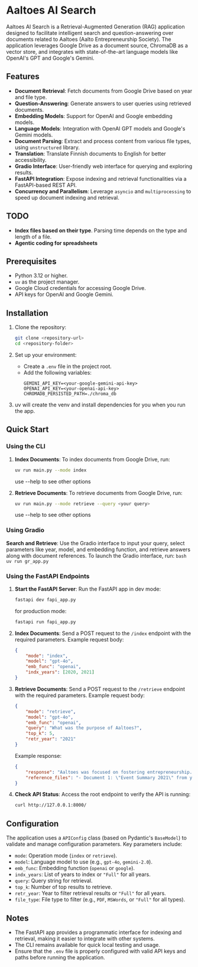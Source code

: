 # Aaltoes AI Search

Aaltoes AI Search is a Retrieval-Augmented Generation (RAG) application designed to facilitate intelligent search and question-answering over documents related to Aaltoes (Aalto Entrepreneurship Society). The application leverages Google Drive as a document source, ChromaDB as a vector store, and integrates with state-of-the-art language models like OpenAI's GPT and Google's Gemini.

## Features

- **Document Retrieval**: Fetch documents from Google Drive based on year and file type.
- **Question-Answering**: Generate answers to user queries using retrieved documents.
- **Embedding Models**: Support for OpenAI and Google embedding models.
- **Language Models**: Integration with OpenAI GPT models and Google's Gemini models.
- **Document Parsing**: Extract and process content from various file types, using `unstructured` library.
- **Translation**: Translate Finnish documents to English for better accessibility.
- **Gradio Interface**: User-friendly web interface for querying and exploring results.
- **FastAPI Integration**: Expose indexing and retrieval functionalities via a FastAPI-based REST API.
- **Concurrency and Parallelism**: Leverage `asyncio` and `multiprocessing` to speed up document indexing and retrieval.

## TODO
- **Index files based on their type**. Parsing time depends on the type and length of a file.
- **Agentic coding for spreadsheets**

## Prerequisites

- Python 3.12 or higher.
- `uv` as the project manager.
- Google Cloud credentials for accessing Google Drive.
- API keys for OpenAI and Google Gemini.

## Installation

1. Clone the repository:
    ```bash
    git clone <repository-url>
    cd <repository-folder>
    ```

2. Set up your environment:
    - Create a `.env` file in the project root.
    - Add the following variables:
        ```env
        GEMINI_API_KEY=<your-google-gemini-api-key>
        OPENAI_API_KEY=<your-openai-api-key>
        CHROMADB_PERSISTED_PATH=./chroma_db
        ```

3. uv will create the venv and install dependencies for you when you run the app.

## Quick Start

### Using the CLI

1. **Index Documents**:
    To index documents from Google Drive, run:
    ```bash
    uv run main.py --mode index
    ```
    use --help to see other options

2. **Retrieve Documents**:
    To retrieve documents from Google Drive, run:
    ```bash
    uv run main.py --mode retrieve --query <your query>
    ```
    use --help to see other options

### Using Gradio
**Search and Retrieve**:
    Use the Gradio interface to input your query, select parameters like year, model, and embedding function, and retrieve answers along with document references. To launch the Gradio interface, run:
    ```bash
    uv run gr_app.py
    ```

### Using the FastAPI Endpoints

1. **Start the FastAPI Server**:
    Run the FastAPI app in dev mode:
    ```bash
    fastapi dev fapi_app.py
    ```
    for production mode:
    ```bash
    fastapi run fapi_app.py
    ```

2. **Index Documents**:
    Send a POST request to the `/index` endpoint with the required parameters. Example request body:
    ```json
    {
        "mode": "index",
        "model": "gpt-4o",
        "emb_func": "openai",
        "indx_years": [2020, 2021]
    }
    ```

3. **Retrieve Documents**:
    Send a POST request to the `/retrieve` endpoint with the required parameters. Example request body:
    ```json
    {
        "mode": "retrieve",
        "model": "gpt-4o",
        "emb_func": "openai",
        "query": "What was the purpose of Aaltoes?",
        "top_k": 5,
        "retr_year": "2021"
    }
    ```

    Example response:
    ```json
    {
        "response": "Aaltoes was focused on fostering entrepreneurship...",
        "reference_files": "- Document 1: \"Event Summary 2021\" from year 2021\n- Document 2: \"Partnerships 2021\" from year 2021"
    }
    ```

4. **Check API Status**:
    Access the root endpoint to verify the API is running:
    ```bash
    curl http://127.0.0.1:8000/
    ```

## Configuration

The application uses a `APIConfig` class (based on Pydantic's `BaseModel`) to validate and manage configuration parameters. Key parameters include:

- `mode`: Operation mode (`index` or `retrieve`).
- `model`: Language model to use (e.g., `gpt-4o`, `gemini-2.0`).
- `emb_func`: Embedding function (`openai` or `google`).
- `indx_years`: List of years to index or `"Full"` for all years.
- `query`: Query string for retrieval.
- `top_k`: Number of top results to retrieve.
- `retr_year`: Year to filter retrieval results or `"Full"` for all years.
- `file_type`: File type to filter (e.g., `PDF`, `MSWords`, or `"Full"` for all types).

## Notes

- The FastAPI app provides a programmatic interface for indexing and retrieval, making it easier to integrate with other systems.
- The CLI remains available for quick local testing and usage.
- Ensure that the `.env` file is properly configured with valid API keys and paths before running the application.